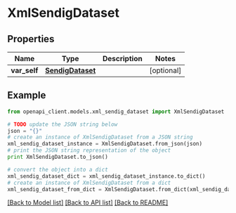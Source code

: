 # XmlSendigDataset


## Properties
Name | Type | Description | Notes
------------ | ------------- | ------------- | -------------
**var_self** | [**SendigDataset**](SendigDataset.md) |  | [optional] 

## Example

```python
from openapi_client.models.xml_sendig_dataset import XmlSendigDataset

# TODO update the JSON string below
json = "{}"
# create an instance of XmlSendigDataset from a JSON string
xml_sendig_dataset_instance = XmlSendigDataset.from_json(json)
# print the JSON string representation of the object
print XmlSendigDataset.to_json()

# convert the object into a dict
xml_sendig_dataset_dict = xml_sendig_dataset_instance.to_dict()
# create an instance of XmlSendigDataset from a dict
xml_sendig_dataset_from_dict = XmlSendigDataset.from_dict(xml_sendig_dataset_dict)
```
[[Back to Model list]](../README.md#documentation-for-models) [[Back to API list]](../README.md#documentation-for-api-endpoints) [[Back to README]](../README.md)


